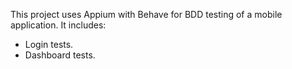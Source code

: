 This project uses Appium with Behave for BDD testing of a mobile application. It includes:
- Login tests.
- Dashboard tests.